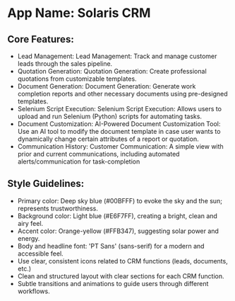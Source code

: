 # **App Name**: Solaris CRM

## Core Features:

- Lead Management: Lead Management: Track and manage customer leads through the sales pipeline.
- Quotation Generation: Quotation Generation: Create professional quotations from customizable templates.
- Document Generation: Document Generation: Generate work completion reports and other necessary documents using pre-designed templates.
- Selenium Script Execution: Selenium Script Execution:  Allows users to upload and run Selenium (Python) scripts for automating tasks.
- Document Customization: AI-Powered Document Customization Tool: Use an AI tool to modify the document template in case user wants to dynamically change certain attributes of a report or quotation.
- Communication History: Customer Communication: A simple view with prior and current communications, including automated alerts/communication for task-completion

## Style Guidelines:

- Primary color: Deep sky blue (#00BFFF) to evoke the sky and the sun; represents trustworthiness.
- Background color: Light blue (#E6F7FF), creating a bright, clean and airy feel.
- Accent color: Orange-yellow (#FFB347), suggesting solar power and energy.
- Body and headline font: 'PT Sans' (sans-serif) for a modern and accessible feel.
- Use clear, consistent icons related to CRM functions (leads, documents, etc.)
- Clean and structured layout with clear sections for each CRM function.
- Subtle transitions and animations to guide users through different workflows.